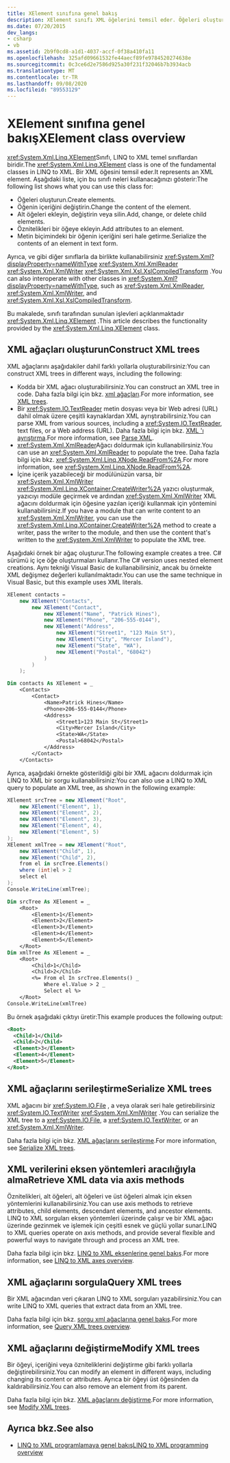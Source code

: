 ```yaml
---
title: XElement sınıfına genel bakış
description: XElement sınıfı XML öğelerini temsil eder. Öğeleri oluşturmak ve değiştirmek, öznitelikleri ve alt öğeleri eklemek ve seri hale getirmek için kullanabilirsiniz.
ms.date: 07/20/2015
dev_langs:
- csharp
- vb
ms.assetid: 2b9f0cd8-a1d1-4037-accf-0f38a410fa11
ms.openlocfilehash: 325afd09661532fe44aecf89fe9784520274638e
ms.sourcegitcommit: 0c3ce6d2e7586d925a30f231f32046b7b3934acb
ms.translationtype: MT
ms.contentlocale: tr-TR
ms.lasthandoff: 09/08/2020
ms.locfileid: "89553129"
---
```

# <a name="xelement-class-overview"></a><span data-ttu-id="9db4f-104">XElement sınıfına genel bakış</span><span class="sxs-lookup"><span data-stu-id="9db4f-104">XElement class overview</span></span>

<span data-ttu-id="9db4f-105"><xref:System.Xml.Linq.XElement>Sınıfı, LINQ to XML temel sınıflardan biridir.</span><span class="sxs-lookup"><span data-stu-id="9db4f-105">The <xref:System.Xml.Linq.XElement> class is one of the fundamental classes in LINQ to XML.</span></span> <span data-ttu-id="9db4f-106">Bir XML öğesini temsil eder.</span><span class="sxs-lookup"><span data-stu-id="9db4f-106">It represents an XML element.</span></span> <span data-ttu-id="9db4f-107">Aşağıdaki liste, için bu sınıfı neleri kullanacağınızı gösterir:</span><span class="sxs-lookup"><span data-stu-id="9db4f-107">The following list shows what you can use this class for:</span></span>

- <span data-ttu-id="9db4f-108">Öğeleri oluşturun.</span><span class="sxs-lookup"><span data-stu-id="9db4f-108">Create elements.</span></span>
- <span data-ttu-id="9db4f-109">Öğenin içeriğini değiştirin.</span><span class="sxs-lookup"><span data-stu-id="9db4f-109">Change the content of the element.</span></span>
- <span data-ttu-id="9db4f-110">Alt öğeleri ekleyin, değiştirin veya silin.</span><span class="sxs-lookup"><span data-stu-id="9db4f-110">Add, change, or delete child elements.</span></span>
- <span data-ttu-id="9db4f-111">Öznitelikleri bir öğeye ekleyin.</span><span class="sxs-lookup"><span data-stu-id="9db4f-111">Add attributes to an element.</span></span>
- <span data-ttu-id="9db4f-112">Metin biçimindeki bir öğenin içeriğini seri hale getirme.</span><span class="sxs-lookup"><span data-stu-id="9db4f-112">Serialize the contents of an element in text form.</span></span>

<span data-ttu-id="9db4f-113">Ayrıca, ve gibi diğer sınıflarla da birlikte kullanabilirsiniz <xref:System.Xml?displayProperty=nameWithType> <xref:System.Xml.XmlReader> <xref:System.Xml.XmlWriter> <xref:System.Xml.Xsl.XslCompiledTransform> .</span><span class="sxs-lookup"><span data-stu-id="9db4f-113">You can also interoperate with other classes in <xref:System.Xml?displayProperty=nameWithType>, such as <xref:System.Xml.XmlReader>, <xref:System.Xml.XmlWriter>, and <xref:System.Xml.Xsl.XslCompiledTransform>.</span></span>

<span data-ttu-id="9db4f-114">Bu makalede, sınıfı tarafından sunulan işlevleri açıklanmaktadır <xref:System.Xml.Linq.XElement> .</span><span class="sxs-lookup"><span data-stu-id="9db4f-114">This article describes the functionality provided by the <xref:System.Xml.Linq.XElement> class.</span></span>

## <a name="construct-xml-trees"></a><span data-ttu-id="9db4f-115">XML ağaçları oluşturun</span><span class="sxs-lookup"><span data-stu-id="9db4f-115">Construct XML trees</span></span>

<span data-ttu-id="9db4f-116">XML ağaçlarını aşağıdakiler dahil farklı yollarla oluşturabilirsiniz:</span><span class="sxs-lookup"><span data-stu-id="9db4f-116">You can construct XML trees in different ways, including the following:</span></span>

- <span data-ttu-id="9db4f-117">Kodda bir XML ağacı oluşturabilirsiniz.</span><span class="sxs-lookup"><span data-stu-id="9db4f-117">You can construct an XML tree in code.</span></span> <span data-ttu-id="9db4f-118">Daha fazla bilgi için bkz. [xml ağaçları](functional-construction.md).</span><span class="sxs-lookup"><span data-stu-id="9db4f-118">For more information, see [XML trees](functional-construction.md).</span></span>
- <span data-ttu-id="9db4f-119">Bir <xref:System.IO.TextReader> metin dosyası veya bir Web adresi (URL) dahil olmak üzere çeşitli kaynaklardan XML ayrıştırabilirsiniz.</span><span class="sxs-lookup"><span data-stu-id="9db4f-119">You can parse XML from various sources, including a <xref:System.IO.TextReader>, text files, or a Web address (URL).</span></span> <span data-ttu-id="9db4f-120">Daha fazla bilgi için bkz. [XML 'ı ayrıştırma](parse-string.md).</span><span class="sxs-lookup"><span data-stu-id="9db4f-120">For more information, see [Parse XML](parse-string.md).</span></span>
- <span data-ttu-id="9db4f-121"><xref:System.Xml.XmlReader>Ağacı doldurmak için kullanabilirsiniz.</span><span class="sxs-lookup"><span data-stu-id="9db4f-121">You can use an <xref:System.Xml.XmlReader> to populate the tree.</span></span> <span data-ttu-id="9db4f-122">Daha fazla bilgi için bkz. <xref:System.Xml.Linq.XNode.ReadFrom%2A>.</span><span class="sxs-lookup"><span data-stu-id="9db4f-122">For more information, see <xref:System.Xml.Linq.XNode.ReadFrom%2A>.</span></span>
- <span data-ttu-id="9db4f-123">İçine içerik yazabileceği bir modülünüzün varsa, bir <xref:System.Xml.XmlWriter> <xref:System.Xml.Linq.XContainer.CreateWriter%2A> yazıcı oluşturmak, yazıcıyı modüle geçirmek ve ardından <xref:System.Xml.XmlWriter> XML ağacını doldurmak için öğesine yazılan içeriği kullanmak için yöntemini kullanabilirsiniz.</span><span class="sxs-lookup"><span data-stu-id="9db4f-123">If you have a module that can write content to an <xref:System.Xml.XmlWriter>, you can use the <xref:System.Xml.Linq.XContainer.CreateWriter%2A> method to create a writer, pass the writer to the module, and then use the content that's written to the <xref:System.Xml.XmlWriter> to populate the XML tree.</span></span>

<span data-ttu-id="9db4f-124">Aşağıdaki örnek bir ağaç oluşturur.</span><span class="sxs-lookup"><span data-stu-id="9db4f-124">The following example creates a tree.</span></span> <span data-ttu-id="9db4f-125">C# sürümü iç içe öğe oluşturmaları kullanır.</span><span class="sxs-lookup"><span data-stu-id="9db4f-125">The C# version uses nested element creations.</span></span> <span data-ttu-id="9db4f-126">Aynı tekniği Visual Basic de kullanabilirsiniz, ancak bu örnekte XML değişmez değerleri kullanılmaktadır.</span><span class="sxs-lookup"><span data-stu-id="9db4f-126">You can use the same technique in Visual Basic, but this example uses XML literals.</span></span>

```csharp
XElement contacts =
    new XElement("Contacts",
        new XElement("Contact",
            new XElement("Name", "Patrick Hines"),
            new XElement("Phone", "206-555-0144"),
            new XElement("Address",
                new XElement("Street1", "123 Main St"),
                new XElement("City", "Mercer Island"),
                new XElement("State", "WA"),
                new XElement("Postal", "68042")
            )
        )
    );
```

```vb
Dim contacts As XElement = _
    <Contacts>
        <Contact>
            <Name>Patrick Hines</Name>
            <Phone>206-555-0144</Phone>
            <Address>
                <Street1>123 Main St</Street1>
                <City>Mercer Island</City>
                <State>WA</State>
                <Postal>68042</Postal>
            </Address>
        </Contact>
    </Contacts>
```

<span data-ttu-id="9db4f-127">Ayrıca, aşağıdaki örnekte gösterildiği gibi bir XML ağacını doldurmak için LINQ to XML bir sorgu kullanabilirsiniz:</span><span class="sxs-lookup"><span data-stu-id="9db4f-127">You can also use a LINQ to XML query to populate an XML tree, as shown in the following example:</span></span>

```csharp
XElement srcTree = new XElement("Root",
    new XElement("Element", 1),
    new XElement("Element", 2),
    new XElement("Element", 3),
    new XElement("Element", 4),
    new XElement("Element", 5)
);
XElement xmlTree = new XElement("Root",
    new XElement("Child", 1),
    new XElement("Child", 2),
    from el in srcTree.Elements()
    where (int)el > 2
    select el
);
Console.WriteLine(xmlTree);
```

```vb
Dim srcTree As XElement = _
    <Root>
        <Element>1</Element>
        <Element>2</Element>
        <Element>3</Element>
        <Element>4</Element>
        <Element>5</Element>
    </Root>
Dim xmlTree As XElement = _
    <Root>
        <Child>1</Child>
        <Child>2</Child>
        <%= From el In srcTree.Elements() _
            Where el.Value > 2 _
            Select el %>
    </Root>
Console.WriteLine(xmlTree)
```

<span data-ttu-id="9db4f-128">Bu örnek aşağıdaki çıktıyı üretir:</span><span class="sxs-lookup"><span data-stu-id="9db4f-128">This example produces the following output:</span></span>

```xml
<Root>
  <Child>1</Child>
  <Child>2</Child>
  <Element>3</Element>
  <Element>4</Element>
  <Element>5</Element>
</Root>
```

## <a name="serialize-xml-trees"></a><span data-ttu-id="9db4f-129">XML ağaçlarını serileştirme</span><span class="sxs-lookup"><span data-stu-id="9db4f-129">Serialize XML trees</span></span>

<span data-ttu-id="9db4f-130">XML ağacını bir <xref:System.IO.File> , a veya olarak seri hale getirebilirsiniz <xref:System.IO.TextWriter> <xref:System.Xml.XmlWriter> .</span><span class="sxs-lookup"><span data-stu-id="9db4f-130">You can serialize the XML tree to a <xref:System.IO.File>, a <xref:System.IO.TextWriter>, or an <xref:System.Xml.XmlWriter>.</span></span>

<span data-ttu-id="9db4f-131">Daha fazla bilgi için bkz. [XML ağaçlarını serileştirme](preserve-white-space-serializing.md).</span><span class="sxs-lookup"><span data-stu-id="9db4f-131">For more information, see [Serialize XML trees](preserve-white-space-serializing.md).</span></span>

## <a name="retrieve-xml-data-via-axis-methods"></a><span data-ttu-id="9db4f-132">XML verilerini eksen yöntemleri aracılığıyla alma</span><span class="sxs-lookup"><span data-stu-id="9db4f-132">Retrieve XML data via axis methods</span></span>

<span data-ttu-id="9db4f-133">Öznitelikleri, alt öğeleri, alt öğeleri ve üst öğeleri almak için eksen yöntemlerini kullanabilirsiniz.</span><span class="sxs-lookup"><span data-stu-id="9db4f-133">You can use axis methods to retrieve attributes, child elements, descendant elements, and ancestor elements.</span></span> <span data-ttu-id="9db4f-134">LINQ to XML sorguları eksen yöntemleri üzerinde çalışır ve bir XML ağacı üzerinde gezinmek ve işlemek için çeşitli esnek ve güçlü yollar sunar.</span><span class="sxs-lookup"><span data-stu-id="9db4f-134">LINQ to XML queries operate on axis methods, and provide several flexible and powerful ways to navigate through and process an XML tree.</span></span>

<span data-ttu-id="9db4f-135">Daha fazla bilgi için bkz. [LINQ to XML eksenlerine genel bakış](linq-xml-axes-overview.md).</span><span class="sxs-lookup"><span data-stu-id="9db4f-135">For more information, see [LINQ to XML axes overview](linq-xml-axes-overview.md).</span></span>

## <a name="query-xml-trees"></a><span data-ttu-id="9db4f-136">XML ağaçlarını sorgula</span><span class="sxs-lookup"><span data-stu-id="9db4f-136">Query XML trees</span></span>

<span data-ttu-id="9db4f-137">Bir XML ağacından veri çıkaran LINQ to XML sorguları yazabilirsiniz.</span><span class="sxs-lookup"><span data-stu-id="9db4f-137">You can write LINQ to XML queries that extract data from an XML tree.</span></span>

<span data-ttu-id="9db4f-138">Daha fazla bilgi için bkz. [sorgu xml ağaçlarına genel bakış](query-xml-trees-overview.md).</span><span class="sxs-lookup"><span data-stu-id="9db4f-138">For more information, see [Query XML trees overview](query-xml-trees-overview.md).</span></span>

## <a name="modify-xml-trees"></a><span data-ttu-id="9db4f-139">XML ağaçlarını değiştirme</span><span class="sxs-lookup"><span data-stu-id="9db4f-139">Modify XML trees</span></span>

<span data-ttu-id="9db4f-140">Bir öğeyi, içeriğini veya özniteliklerini değiştirme gibi farklı yollarla değiştirebilirsiniz.</span><span class="sxs-lookup"><span data-stu-id="9db4f-140">You can modify an element in different ways, including changing its content or attributes.</span></span> <span data-ttu-id="9db4f-141">Ayrıca bir öğeyi üst öğesinden da kaldırabilirsiniz.</span><span class="sxs-lookup"><span data-stu-id="9db4f-141">You can also remove an element from its parent.</span></span>

<span data-ttu-id="9db4f-142">Daha fazla bilgi için bkz. [XML ağaçlarını değiştirme](in-memory-xml-tree-modification-vs-functional-construction.md).</span><span class="sxs-lookup"><span data-stu-id="9db4f-142">For more information, see [Modify XML trees](in-memory-xml-tree-modification-vs-functional-construction.md).</span></span>

## <a name="see-also"></a><span data-ttu-id="9db4f-143">Ayrıca bkz.</span><span class="sxs-lookup"><span data-stu-id="9db4f-143">See also</span></span>

- [<span data-ttu-id="9db4f-144">LINQ to XML programlamaya genel bakış</span><span class="sxs-lookup"><span data-stu-id="9db4f-144">LINQ to XML programming overview</span></span>](functional-vs-procedural-programming.md)
